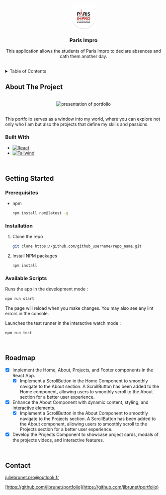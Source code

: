 <br />
<a name="readme-top"></a>
<br />
<div align="center">
  <a href="https://github.com/jlbrunet/portfolio">
    <img src="app/assets/images/favicon.png" alt="Logo" width="80" height="80">
  </a>
  <h3 align="center">Paris Impro</h3>
  <p align="center">
     This application allows the students of Paris Impro to declare absences and cath them another day.
    <br />
    <br />
  </p>
</div>

<details>
  <summary>Table of Contents</summary>
  <ol>
    <li>
      <a href="#about-the-project">About The Project</a>
      <ul>
        <li><a href="#built-with">Built With</a></li>
      </ul>
    </li>
    <li>
      <a href="#getting-started">Getting Started</a>
      <ul>
        <li><a href="#prerequisites">Prerequisites</a></li>
        <li><a href="#installation">Installation</a></li>
        <li><a href="#installation">Available scripts</a></li>
      </ul>
    </li>
    <li><a href="#roadmap">Roadmap</a></li>
    <li><a href="#contact">Contact</a></li>
  </ol>
  <br />
</details>


## About The Project

<br />
<div align="center"><img src="src/assets/projectsImage.png" alt="presentation of portfolio" width="600" height="350"></div>
<br />

<p>This portfolio serves as a window into my world, where you can explore not only who I am but also the projects that define my skills and passions.</p>


### Built With

* [![React][React.js]][React-url]
* [![Tailwind][Tailwind.com]][Tailwind-url]
<br />

## Getting Started

### Prerequisites

* npm
  ```sh
  npm install npm@latest -g
  ```


### Installation

1. Clone the repo
   ```sh
   git clone https://github.com/github_username/repo_name.git
   ```
2. Install NPM packages
   ```sh
   npm install
   ```

   
### Available Scripts

Runs the app in the development mode :
```sh
npm run start
```
The page will reload when you make changes. You may also see any lint errors in the console.

Launches the test runner in the interactive watch mode :
```sh
npm run test
```
<br />

## Roadmap

- [x] Implement the Home, About, Projects, and Footer components in the React App.
    - [x] Implement a ScrollButton in the Home Component to smoothly navigate to the About section.
          A ScrollButton has been added to the Home component, allowing users to smoothly scroll to the About section for a better user experience.
- [x] Enhance the About Component with dynamic content, styling, and interactive elements.
    - [x] Implement a ScrollButton in the About Component to smoothly navigate to the Projects section.
          A ScrollButton has been added to the About component, allowing users to smoothly scroll to the Projects section for a better user experience.
- [x] Develop the Projects Component to showcase project cards, modals of the projects videos, and interactive features.
<br />


## Contact

juliebrunet.pro@outlook.fr

[https://github.com/jlbrunet/portfolio](https://github.com/jlbrunet/portfolio)

<!-- MARKDOWN LINKS & IMAGES -->
[React.js]: https://img.shields.io/badge/React-20232A?style=for-the-badge&logo=react&logoColor=61DAFB
[React-url]: https://reactjs.org/
[Tailwind.com]: https://img.shields.io/badge/Tailwind_CSS-38B2AC?style=for-the-badge&logo=tailwind-css&logoColor=white
[Tailwind-url]: https://tailwindcss.com/

